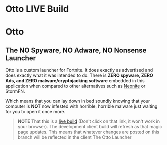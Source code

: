 # Otto LIVE Build 
# Otto

## The NO Spyware, NO Adware, NO Nonsense Launcher

Otto is a custom launcher for Fortnite. It does exactly as advertised and does exactly what it was intended to do. There is **ZERO spyware, ZERO Ads, and ZERO malware/cryptojacking software** embedded in this application when compared to other alternatives such as [Neonite](https://github.com/NeoniteDev) or StormFN.

Which means that you can lay down in bed soundly knowing that your computer is **NOT** now infested with horrible, horrible malware just waiting for you to open it once more.



> **NOTE** That this is a [live build](https://trail-blaze.github.io/Otto/) (Don't click on that link, it won't work in your browser). The development client build will refresh as that magic page updates.
> This means that whatever changes are posted on this branch will be reflected in the client
The Otto Launcher
